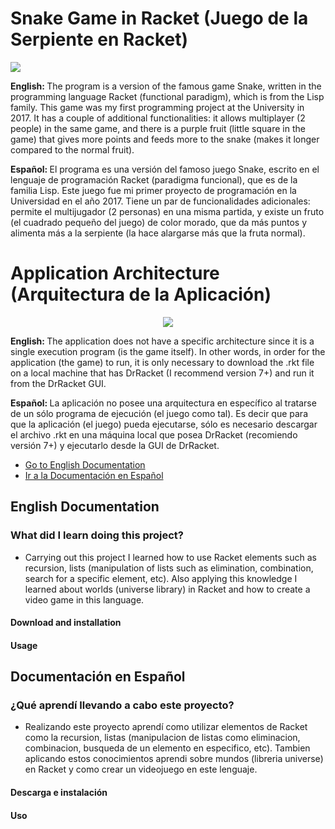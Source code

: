 <h1>Snake Game in Racket (Juego de la Serpiente en Racket)</h1>
<img src="https://i.ibb.co/Zd1L72J/Captura-de-pantalla-de-2020-07-27-13-02-36.png">
<p><b> English: </b> The program is a version of the famous game Snake, written in the programming language Racket (functional paradigm), which is from the Lisp family. This game was my first programming project at the University in 2017. It has a couple of additional functionalities: it allows multiplayer (2 people) in the same game, and there is a purple fruit (little square in the game) that gives more points and feeds more to the snake (makes it longer compared to the normal fruit). </p>
<p><b> Español: </b> El programa es una versión del famoso juego Snake, escrito en el lenguaje de programación Racket (paradigma funcional), que es de la familia Lisp. Este juego fue mi primer proyecto de programación en la Universidad en el año 2017. Tiene un par de funcionalidades adicionales: permite el multijugador (2 personas) en una misma partida, y existe un fruto (el cuadrado pequeño del juego) de color morado, que da más puntos y alimenta más a la serpiente (la hace alargarse más que la fruta normal). </p>
<h1>Application Architecture (Arquitectura de la Aplicación)</h1>
<p align="center">
  <img src="https://i.ibb.co/GV0rjdZ/Captura-de-pantalla-de-2020-07-27-13-16-01.png">
</p>
<p><b> English: </b> The application does not have a specific architecture since it is a single execution program (is the game itself). In other words, in order for the application (the game) to run, it is only necessary to download the .rkt file on a local machine that has DrRacket (I recommend version 7+) and run it from the DrRacket GUI.</p>
<p><b> Español: </b> La aplicación no posee una arquitectura en específico al tratarse de un sólo programa de ejecución (el juego como tal). Es decir que para que la aplicación (el juego) pueda ejecutarse, sólo es necesario descargar el archivo .rkt en una máquina local que posea DrRacket (recomiendo versión 7+) y ejecutarlo desde la GUI de DrRacket.</p>
<ul>
	<li><a href="#1-english">Go to English Documentation</a></li>
	<li><a href="#2-spanish">Ir a la Documentación en Español</a></li>
</ul>
<h2 id="1-english">English Documentation</h3>
<h3> What did I learn doing this project? </h2>
<ul>
	<li>Carrying out this project I learned how to use Racket elements such as recursion, lists (manipulation of lists such as elimination, combination, search for a specific element, etc). Also applying this knowledge I learned about worlds (universe library) in Racket and how to create a video game in this language.</li>
</ul>
<h4>Download and installation</h4>
<h4>Usage</h4>
<h2 id="2-spanish">Documentación en Español</h3>
<h3> ¿Qué aprendí llevando a cabo este proyecto? </h2>
<ul>
	<li>Realizando este proyecto aprendí como utilizar elementos de Racket como la recursion, listas (manipulacion de listas como eliminacion, combinacion, busqueda de un elemento en especifico, etc). Tambien aplicando estos conocimientos aprendi sobre mundos (libreria universe) en Racket y como crear un videojuego en este lenguaje.</li>
</ul>
<h4>Descarga e instalación</h4>
<h4>Uso</h4>
